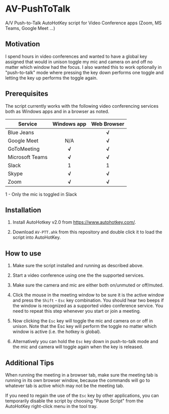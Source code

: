 # AV-PushToTalk

A/V Push-to-Talk AutoHotKey script for Video Conference apps (Zoom, MS Teams, Google Meet ...) 

## Motivation

I spend hours in video conferences and wanted to have a global key assigned that would in unison toggle my mic and camera on and off no matter which window had the focus.  I also wanted this to work optionally in "push-to-talk" mode where pressing the key down performs one toggle and letting the key up performs the toggle again.

## Prerequisites

The script currently works with the following video conferencing services  both as Windows apps and in a browser as noted.

| Service         | Windows app | Web Browser |
| --------------- |:-----------:|:-----------:|
| Blue Jeans      |             | **$√$**     |
| Google Meet     | N/A         | **$√$**     |
| GoToMeeting     | **$√$**     | **$√$**     |
| Microsoft Teams | **$√$**     | **$√$**     |
| Slack           | 1           | 1           |
| Skype           | **$√$**     | **$√$**     |
| Zoom            | **$√$**     | **$√$**     |

1 -  Only the mic is toggled in Slack

## Installation

1. Install AutoHotkey v2.0 from https://www.autohotkey.com/.

2. Download `AV-PTT.ahk` from this repository and double click it to load the script into AutoHotKey.

## How to use

1. Make sure the script installed and running as described above.

2. Start a video conference using one the the supported services.

3. Make sure the camera and mic are either both on/unmuted or off/muted.

4. Click the mouse in the meeting window to be sure it is the active window and press the `Shift` - `Esc` key combination.  You should hear two beeps if the window is recognized as a supported video conference service. You need to repeat this step whenever you start or join a meeting.

5. Now clicking the `Esc` key will toggle the mic and camera on or off in unison. Note that the Esc key will perform the toggle no matter which window is active (i.e. the hotkey is global).

6. Alternatively you can hold the `Esc` key down in push-to-talk mode and the mic and camera will toggle again when the key is released.

## Additional Tips

When running the meeting in a browser tab, make sure the meeting tab is running in its own browser window, because the commands will go to whatever tab is active which may not be the meeting tab.

If you need to regain the use of the `Esc` key by other applications, you can temporarily disable the script by choosing "Pause Script" from the AutoHotKey right-click menu in the tool tray.
